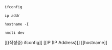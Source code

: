 

```shell
ifconfig

ip addr

hostname -I

nmcli dev
```

[[(작성중) ifconfig]]  [[IP (IP Address)]]  [[hostname]]


